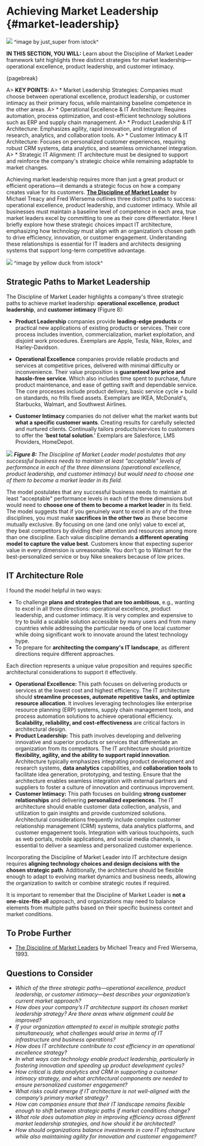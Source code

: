 

# Achieving Market Leadership {#market-leadership}

![](assets/images/istock/iStock-1442333787.jpg)
^image by just_super from istock^

**IN THIS SECTION, YOU WILL:** Learn about the Discipline of Market Leader framework taht highlights three distinct strategies for market leadership—operational excellence, product leadership, and customer intimacy.

{pagebreak}

A> **KEY POINTS:**
A> * Market Leadership Strategies: Companies must choose between operational excellence, product leadership, or customer intimacy as their primary focus, while maintaining baseline competence in the other areas.
A> * Operational Excellence & IT Architecture: Requires automation, process optimization, and cost-efficient technology solutions such as ERP and supply chain management.
A> * Product Leadership & IT Architecture: Emphasizes agility, rapid innovation, and integration of research, analytics, and collaboration tools.
A> * Customer Intimacy & IT Architecture: Focuses on personalized customer experiences, requiring robust CRM systems, data analytics, and seamless omnichannel integration.
A> * Strategic IT Alignment: IT architecture must be designed to support and reinforce the company's strategic choice while remaining adaptable to market changes.

Achieving market leadership requires more than just a great product or efficient operations—it demands a strategic focus on how a company creates value for its customers. **[The Discipline of Market Leader](https://hbr.org/1993/01/customer-intimacy-and-other-value-disciplines)** by Michael Treacy and Fred Wiersema outlines three distinct paths to success: operational excellence, product leadership, and customer intimacy. While all businesses must maintain a baseline level of competence in each area, true market leaders excel by committing to one as their core differentiator. Here I briefly explore how these strategic choices impact IT architecture, emphasizing how technology must align with an organization’s chosen path to drive efficiency, innovation, or customer engagement. Understanding these relationships is essential for IT leaders and architects designing systems that support long-term competitive advantage.

![](assets/images/istock/iStock-2157334794.jpg)
^image by yellow duck from istock^

## Strategic Paths to Market Leadership

The Discipline of Market Leader highlights a company's three strategic paths to achieve market leadership: **operational excellence**, **product leadership**, and **customer intimacy** (Figure 8):

* **Product Leadership** companies provide **leading-edge products** or practical new applications of existing products or services. Their core process includes invention, commercialization, market exploitation, and disjoint work procedures. Exemplars are Apple, Tesla, Nike, Rolex, and Harley-Davidson.

* **Operational Excellence** companies provide reliable products and services at competitive prices, delivered with minimal difficulty or inconvenience. Their value proposition is **guaranteed low price and hassle-free service**.
Which also includes time spent to purchase, future product maintenance, and ease of getting swift and dependable service. The core processes include product delivery, basic service cycle + build on standards, no frills fixed assets. Exemplars are IKEA, McDonald's, Starbucks, Walmart, and Southwest Airlines.

* **Customer Intimacy** companies do not deliver what the market wants but **what a specific customer wants**. Creating results for carefully selected and nurtured clients. Continually tailors products/services to customers to offer the '**best total solution**.' Exemplars are Salesforce, LMS Providers, HomeDepot.

![](assets/images/arch/discipline-market-leader.png)
***Figure 8:** The Discipline of Market Leader model postulates that any successful business needs to maintain at least "acceptable" levels of performance in each of the three dimensions (operational excellence, product leadership, and customer intimacy) but would need to choose one of them to become a market leader in its field.*

The model postulates that any successful business needs to maintain at least "acceptable" performance levels in each of the three dimensions but would need to **choose one of them to become a market leader** in its field. The model suggests that if you genuinely want to excel in any of the three disciplines, you must make **sacrifices in the other two** as these become mutually exclusive. By focusing on one (and one only) value to excel at, they beat competitors by dividing their attention and resources among more than one discipline. Each value discipline demands **a different operating model to capture the value best**. Customers know that expecting superior value in every dimension is unreasonable. You don't go to Walmart for the best-personalized service or buy Nike sneakers because of low prices.

## IT Architecture Role

I found the model helpful in two ways: 

* To challenge **plans and strategies that are too ambitious**, e.g., wanting to excel in all three directions: operational excellence, product leadership, and customer intimacy. It is very complex and expensive to try to build a scalable solution accessible by many users and from many countries while addressing the particular needs of one local customer while doing significant work to innovate around the latest technology hype. 
* To prepare for **architecting the company's IT landscape**, as different directions require different approaches. 

Each direction represents a unique value proposition and requires specific architectural considerations to support it effectively.

* **Operational Excellence:** This path focuses on delivering products or services at the lowest cost and highest efficiency. The IT architecture should **streamline processes, automate repetitive tasks, and optimize resource allocation**. It involves leveraging technologies like enterprise resource planning (ERP) systems, supply chain management tools, and process automation solutions to achieve operational efficiency. **Scalability, reliability, and cost-effectiveness** are critical factors in architectural design.
* **Product Leadership:** This path involves developing and delivering innovative and superior products or services that differentiate an organization from its competitors. The IT architecture should prioritize **flexibility, agility, and the ability to support rapid innovation**. Architecture typically emphasizes integrating product development and research systems, **data analytics** capabilities, and **collaboration tools** to facilitate idea generation, prototyping, and testing. Ensure that the architecture enables seamless integration with external partners and suppliers to foster a culture of innovation and continuous improvement.
* **Customer Intimacy:** This path focuses on building **strong customer relationships** and delivering **personalized experiences**. The IT architecture should enable customer data collection, analysis, and utilization to gain insights and provide customized solutions. Architectural considerations frequently include complex customer relationship management (CRM) systems, data analytics platforms, and customer engagement tools. Integration with various touchpoints, such as web portals, mobile applications, and social media channels, is essential to deliver a seamless and personalized customer experience.

Incorporating the Discipline of Market Leader into IT architecture design requires **aligning technology choices and design decisions with the chosen strategic path**. Additionally, the architecture should be flexible enough to adapt to evolving market dynamics and business needs, allowing the organization to switch or combine strategic routes if required.

It is important to remember that the Discipline of Market Leader is **not a one-size-fits-all** approach, and organizations may need to balance elements from multiple paths based on their specific business context and market conditions.

## To Probe Further
* [The Discipline of Market Leaders](https://hbr.org/1993/01/customer-intimacy-and-other-value-disciplines) by Michael Treacy and Fred Wiersema, 1993.

## Questions to Consider

* *Which of the three strategic paths—operational excellence, product leadership, or customer intimacy—best describes your organization’s current market approach?*
* *How does your company’s IT architecture support its chosen market leadership strategy? Are there areas where alignment could be improved?*
* *If your organization attempted to excel in multiple strategic paths simultaneously, what challenges would arise in terms of IT infrastructure and business operations?*
* *How does IT architecture contribute to cost efficiency in an operational excellence strategy?*
* *In what ways can technology enable product leadership, particularly in fostering innovation and speeding up product development cycles?*
* *How critical is data analytics and CRM in supporting a customer intimacy strategy, and what architectural components are needed to ensure personalized customer engagement?*
* *What risks could emerge if IT architecture is not well-aligned with the company’s primary market strategy?*
* *How can companies ensure that their IT landscape remains flexible enough to shift between strategic paths if market conditions change?*
* *What role does automation play in improving efficiency across different market leadership strategies, and how should it be architected?*
* *How should organizations balance investments in core IT infrastructure while also maintaining agility for innovation and customer engagement?*